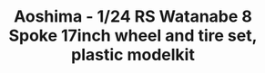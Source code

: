 ---
layout: product
title: "Aoshima - 1/24 RS Watanabe 8 Spoke 17inch wheel and tire set, plastic modelkit"
price: "TBA" 
desc: "N/A"
img_path: "/assets/img/AO52433.jpg"
brand: "N/A"
available: false
special_offer: false
new: false
soon: false
cat: "010000"
subcat: "013700"
subsubcat: "0N/A"
sifra: "AO52433"
popular: false
---